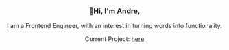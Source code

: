 <div class="header" align="center">
    <h3>👋Hi, I'm Andre,</h3>
    <p>
        I am a Frontend Engineer, with an interest in turning words into functionality.
    </p>
    <p>
        Current Project: <a href="https://harvard-cs50x-awcoetzer.netlify.app">here</a>
    </p>
</div>
